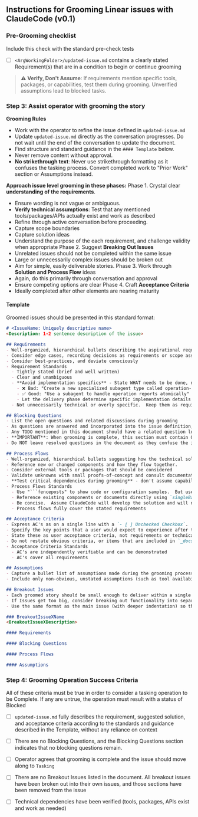 ## Instructions for Grooming Linear issues with ClaudeCode (v0.1)

### Pre-Grooming checklist
Include this check with the standard pre-check tests
- [ ] `<ArgWorkingFolder>/updated-issue.md` contains a clearly stated Requirement(s) that are in a condition to begin or continue grooming

> **⚠️ Verify, Don't Assume**: If requirements mention specific tools, packages, or capabilities, test them during grooming. Unverified assumptions lead to blocked tasks.

### Step 3: Assist operator with grooming the story
**Grooming Rules**
- Work with the operator to refine the issue defined in `updated-issue.md`
- Update `updated-issue.md` directly as the conversation progresses.  Do not wait until the end of the conversation to update the document.
- Find structure and standard guidance in the `#### Template` below.  
- Never remove content without approval.
- **No strikethrough text**: Never use strikethrough formatting as it confuses the tasking process. Convert completed work to "Prior Work" section or Assumptions instead.


**Approach issue level grooming in these phases:**
Phase 1. Crystal clear **understanding of the requirements**.
  - Ensure wording is not vague or ambiguous.
  - **Verify technical assumptions**: Test that any mentioned tools/packages/APIs actually exist and work as described
  - Refine through active conversation before proceeding.
  - Capture scope boundaries
  - Capture solution ideas
  - Understand the purpose of the each requirement, and challenge validity when appropriate
Phase 2. Suggest **Breaking Out Issues**
  - Unrelated issues should not be completed within the same issue
  - Large or unnecessarily complex issues should be broken out
  - Aim for simple, easily deliverable stories.
Phase 3. Work through **Solution and Process Flow** ideas
  - Again, do this primarily through conversation and approval
  - Ensure competing options are clear
Phase 4. Craft **Acceptance Criteria**
  - Ideally completed after other elements are nearing maturity


#### Template
Groomed issues should be presented in this standard format:

```markdown
# <IssueName: Uniquely descriptive name>
<Description: 1-2 sentence description of the issue>

## Requirements
- Well-organized, hierarchical bullets describing the aspirational requirements
- Consider edge cases, recording decisions as requirements or scope assumptions
- Consider best-practices, and deviate consciously
- Requirement Standards
  - Tightly stated (brief and well written)
  - Clear and unambiguous
  - **Avoid implementation specifics** - State WHAT needs to be done, not HOW
    - ❌ Bad: "Create a new specialized subagent type called operation-reporter"
    - ✅ Good: "Use a subagent to handle operation reports atomically"
    - Let the delivery phase determine specific implementation details
  - Not unnecessarily technical or overly specific.  Keep them as requirements.

## Blocking Questions
- List the open questions and related discussions during grooming
- As questions are answered and incorporated into the issue definition, remove them from this list
- Any TODO mentioned in this document should have a related question logged here about it
- **IMPORTANT**: When grooming is complete, this section must contain ONLY the text "No outstanding questions"
- Do NOT leave resolved questions in the document as they confuse the implementation phase

## Process Flows
- Well-organized, hierarchical bullets suggesting how the technical solution might be laid out within the existing aimeup architecture.
- Reference new or changed components and how they flow together.
- Consider external tools or packages that should be considered
- Validate unknowns with small proofs-of-concept and consult documentation to refine details
- **Test critical dependencies during grooming** - don't assume capabilities exist
- Process Flows Standards
  - Use "```fenceposts" to show code or configuration samples.  But use sparingly.  We are not developing the solution here.
  - Reference existing components or documents directly using `singleBackTic` marks
  - Be concise.  Assume ClaudeCode will develop the solution and will not need development guidance, only solution direction
  - Process flows fully cover the stated requirements

## Acceptance Criteria
- Express AC's as on a single line with a `- [ ] Unchecked Checkbox`.  Operator will check these off during acceptance of the issue.
- Specify the key points that a user would expect to experience after the delivery of the functionality
- State these as user acceptance criteria, not requirements or technical tasks
- Do not restate obvious criteria, or items that are included in `_docs/guides/steps-of-doneness.md`
- Acceptance Criteria Standards
  - AC's are independently verifiable and can be demonstrated
  - AC's cover all requirements

## Assumptions
- Capture a bullet list of assumptions made during the grooming process.
- Include only non-obvious, unstated assumptions (such as tool availability, scope decisions, etc).  Do not restate requirements, standards, or best practices in this section.

## Breakout Issues
- Each groomed story should be small enough to deliver within a single ClaudeCode context window.  
- If Issues get too big, consider breaking out functionality into separate Issues.  
- Use the same format as the main issue (with deeper indentation) so they can be easily broken out using Linear AI

### BreakoutIssueXName
<BreakoutIssueXDescription>

#### Requirements

#### Blocking Questions

#### Process Flows

#### Assumptions

```

### Step 4: Grooming Operation Success Criteria
All of these criteria must be true in order to consider a tasking operation to be Complete.  If any are untrue, the operation must result with a status of Blocked
- [ ] `updated-issue.md` fully describes the requirement, suggested solution, and acceptance criteria according to the standards and guidance described in the Template, without any reliance on context
- [ ] There are no Blocking Questions, and the Blocking Questions section indicates that no blocking questions remain.
- [ ] Operator agrees that grooming is complete and the issue should move along to `Tasking`
- [ ] There are no Breakout Issues listed in the document.  All breakout issues have been broken out into their own issues, and those sections have been removed from the issue
- [ ] Technical dependencies have been verified (tools, packages, APIs exist and work as needed)

